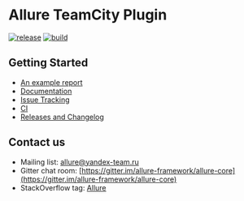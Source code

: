 # Allure TeamCity Plugin

[![release](http://github-release-version.herokuapp.com/github/allure-framework/allure-teamcity-plugin/release.svg?style=flat)](https://github.com/allure-framework/allure-teamcity-plugin/releases/latest) [![build](https://img.shields.io/jenkins/s/http/ci.qatools.ru/allure-teamcity-plugin_master-deploy.svg?style=flat)](http://ci.qatools.ru/job/allure-teamcity-plugin_master-deploy/lastBuild/)

## Getting Started

* [An example report](http://ci.qatools.ru/job/allure-core_master-deploy/lastSuccessfulBuild/artifact/allure-report-preview/target/allure-report/index.html#/)
* [Documentation](http://wiki.qatools.ru/display/AL/Allure+TeamCity+Plugin)
* [Issue Tracking](https://github.com/allure-framework/allure-teamcity-plugin/issues?labels=&milestone=&page=1&state=open)
* [CI](http://ci.qatools.ru/)
* [Releases and Changelog](https://github.com/allure-framework/allure-teamcity-plugin/releases)

## Contact us
* Mailing list: [allure@yandex-team.ru](mailto:allure@yandex-team.ru)
* Gitter chat room: [https://gitter.im/allure-framework/allure-core](https://gitter.im/allure-framework/allure-core)
* StackOverflow tag: [Allure](http://stackoverflow.com/questions/tagged/allure)
